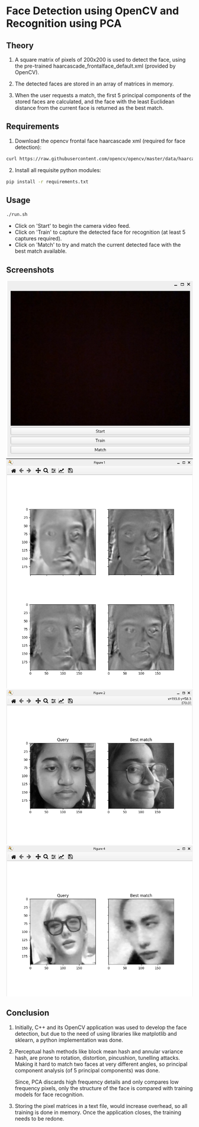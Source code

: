 # Face Detection using OpenCV and Recognition using PCA

## Theory

1. A square matrix of pixels of 200x200 is used to detect the face, using
    the pre-trained haarcascade_frontalface_default.xml (provided by OpenCV).

2. The detected faces are stored in an array of matrices in memory.

3. When the user requests a match, the first 5 principal components of the
    stored faces are calculated, and the face with the least Euclidean distance
    from the current face is returned as the best match.

## Requirements

1. Download the opencv frontal face haarcascade xml (required for face detection):
```sh
curl https://raw.githubusercontent.com/opencv/opencv/master/data/haarcascades/haarcascade_frontalface_default.xml > haarcascade_frontalface_default.xml
```

2. Install all requisite python modules:
```sh
pip install -r requirements.txt
```

## Usage

```sh
./run.sh
```

- Click on 'Start' to begin the camera video feed.
- Click on 'Train' to capture the detected face for recognition (at least 5 captures required).
- Click on 'Match' to try and match the current detected face with the best match available.

## Screenshots

![GUI Window](screenshots/GUI_Window.png)
![PCA of trained faces](screenshots/pca.png)
![Match](screenshots/match_1.png)
![Match](screenshots/match_2.png)

## Conclusion

1.  Initially, C++ and its OpenCV application was used to develop the face detection,
    but due to the need of using libraries like matplotlib and sklearn, a python
    implementation was done.

2.  Perceptual hash methods like block mean hash and annular variance hash, are prone to
    rotation, distortion, pincushion, tunelling attacks. Making it hard to match two faces
    at very different angles, so principal component analysis (of 5 principal components) was done.

    Since, PCA discards high frequency details and only compares low frequency pixels,
    only the structure of the face is compared with training models for face recognition.

3.  Storing the pixel matrices in a text file, would increase overhead, so all training
    is done in memory. Once the application closes, the training needs to be redone.
